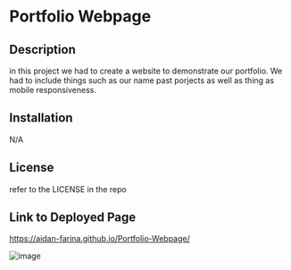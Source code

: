 # Portfolio Webpage

## Description

in this project we had to create a website to demonstrate our portfolio. We had to include things such as our name past porjects as well as thing as mobile responsiveness. 

## Installation

N/A

## License

refer to the LICENSE in the repo

## Link to Deployed Page

https://aidan-farina.github.io/Portfolio-Webpage/











![image](https://user-images.githubusercontent.com/127269326/228978693-0c2ab74a-1872-4167-90f1-d74ad91c3554.png)
